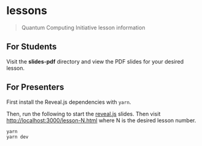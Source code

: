 # lessons
> Quantum Computing Initiative lesson information

## For Students
Visit the **slides-pdf** directory and view the PDF slides for your desired lesson.

## For Presenters
First install the Reveal.js dependencies with `yarn`.

Then, run the following to start the [reveal.js](https://revealjs.com/) slides.
Then visit [http://localhost:3000/lesson-N.html](http://localhost:3000/lesson-N.html)
where N is the desired lesson number.

```sh
yarn
yarn dev
```

